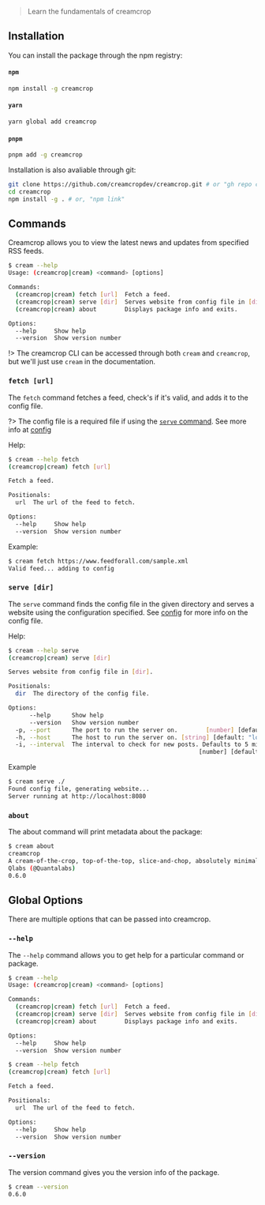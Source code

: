 > Learn the fundamentals of creamcrop

## Installation

You can install the package through the npm registry:
<!-- tabs:start -->

#### **`npm`**
```sh
npm install -g creamcrop
```

#### **`yarn`**
```sh   
yarn global add creamcrop
```

#### **`pnpm`**
```sh
pnpm add -g creamcrop
```
<!-- tabs:end -->
Installation is also avaliable through git:
```sh
git clone https://github.com/creamcropdev/creamcrop.git # or "gh repo clone creamcropdev/creamcrop"
cd creamcrop
npm install -g . # or, "npm link"
```

## Commands

Creamcrop allows you to view the latest news and updates from specified RSS feeds.
```sh
$ cream --help
Usage: (creamcrop|cream) <command> [options]

Commands:
  (creamcrop|cream) fetch [url]  Fetch a feed.
  (creamcrop|cream) serve [dir]  Serves website from config file in [dir].
  (creamcrop|cream) about        Displays package info and exits.

Options:
  --help     Show help                                                 [boolean]
  --version  Show version number                                       [boolean]
```
!> The creamcrop CLI can be accessed through both `cream` and `creamcrop`, but we'll just use `cream` in the documentation.

### `fetch [url]`

The `fetch` command fetches a feed, check's if it's valid, and adds it to the config file.

?> The config file is a required file if using the [`serve` command](#serve-url). See more info at [config](./config.md)

Help:
```sh
$ cream --help fetch
(creamcrop|cream) fetch [url]

Fetch a feed.

Positionals:
  url  The url of the feed to fetch.                                    [string]

Options:
  --help     Show help                                                 [boolean]
  --version  Show version number                                       [boolean]
```
Example:
```sh
$ cream fetch https://www.feedforall.com/sample.xml
Valid feed... adding to config
```

### `serve [dir]`

The `serve` command finds the config file in the given directory and serves a website using the configuration specified.
See [config](./config.md) for more info on the config file.

Help:
```sh
$ cream --help serve
(creamcrop|cream) serve [dir]

Serves website from config file in [dir].

Positionals:
  dir  The directory of the config file.                                [string]

Options:
      --help      Show help                                            [boolean]
      --version   Show version number                                  [boolean]
  -p, --port      The port to run the server on.        [number] [default: 8080]
  -h, --host      The host to run the server on. [string] [default: "localhost"]
  -i, --interval  The interval to check for new posts. Defaults to 5 minutes.
                                                      [number] [default: 300000]
```
Example
```sh
$ cream serve ./
Found config file, generating website...
Server running at http://localhost:8080
```

### `about`

The about command will print metadata about the package:

```sh
$ cream about
creamcrop
A cream-of-the-crop, top-of-the-top, slice-and-chop, absolutely minimalist news getter.
Qlabs (@Quantalabs)
0.6.0
```

## Global Options

There are multiple options that can be passed into creamcrop.

### `--help`
The `--help` command allows you to get help for a particular command or package.

```sh
$ cream --help
Usage: (creamcrop|cream) <command> [options]

Commands:
  (creamcrop|cream) fetch [url]  Fetch a feed.
  (creamcrop|cream) serve [dir]  Serves website from config file in [dir].
  (creamcrop|cream) about        Displays package info and exits.

Options:
  --help     Show help                                                 [boolean]
  --version  Show version number                                       [boolean]

$ cream --help fetch
(creamcrop|cream) fetch [url]

Fetch a feed.

Positionals:
  url  The url of the feed to fetch.                                    [string]

Options:
  --help     Show help                                                 [boolean]
  --version  Show version number                                       [boolean]
```


### `--version`
The version command gives you the version info of the package.
```sh
$ cream --version
0.6.0
```
